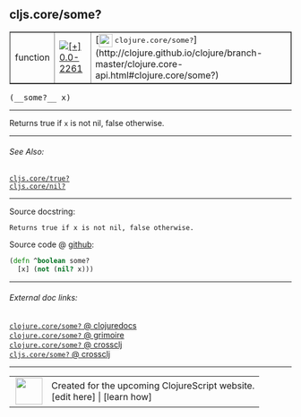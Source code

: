 ## cljs.core/some?



 <table border="1">
<tr>
<td>function</td>
<td><a href="https://github.com/cljsinfo/cljs-api-docs/tree/0.0-2261"><img valign="middle" alt="[+] 0.0-2261" title="Added in 0.0-2261" src="https://img.shields.io/badge/+-0.0--2261-lightgrey.svg"></a> </td>
<td>
[<img height="24px" valign="middle" src="http://i.imgur.com/1GjPKvB.png"> <samp>clojure.core/some?</samp>](http://clojure.github.io/clojure/branch-master/clojure.core-api.html#clojure.core/some?)
</td>
</tr>
</table>


 <samp>
(__some?__ x)<br>
</samp>

---

Returns true if `x` is not nil, false otherwise.



---


###### See Also:

[`cljs.core/true?`](../cljs.core/trueQMARK.md)<br>
[`cljs.core/nil?`](../cljs.core/nilQMARK.md)<br>

---


Source docstring:

```
Returns true if x is not nil, false otherwise.
```


Source code @ [github](https://github.com/clojure/clojurescript/blob/r2727/src/cljs/cljs/core.cljs#L100-L102):

```clj
(defn ^boolean some?
  [x] (not (nil? x)))
```

<!--
Repo - tag - source tree - lines:

 <pre>
clojurescript @ r2727
└── src
    └── cljs
        └── cljs
            └── <ins>[core.cljs:100-102](https://github.com/clojure/clojurescript/blob/r2727/src/cljs/cljs/core.cljs#L100-L102)</ins>
</pre>

-->

---



###### External doc links:

[`clojure.core/some?` @ clojuredocs](http://clojuredocs.org/clojure.core/some_q)<br>
[`clojure.core/some?` @ grimoire](http://conj.io/store/v1/org.clojure/clojure/1.7.0-beta3/clj/clojure.core/some%3F/)<br>
[`clojure.core/some?` @ crossclj](http://crossclj.info/fun/clojure.core/some%3F.html)<br>
[`cljs.core/some?` @ crossclj](http://crossclj.info/fun/cljs.core.cljs/some%3F.html)<br>

---

 <table>
<tr><td>
<img valign="middle" align="right" width="48px" src="http://i.imgur.com/Hi20huC.png">
</td><td>
Created for the upcoming ClojureScript website.<br>
[edit here] | [learn how]
</td></tr></table>

[edit here]:https://github.com/cljsinfo/cljs-api-docs/blob/master/cljsdoc/cljs.core/someQMARK.cljsdoc
[learn how]:https://github.com/cljsinfo/cljs-api-docs/wiki/cljsdoc-files

<!--

This information was too distracting to show to readers, but I'll leave it
commented here since it is helpful to:

- pretty-print the data used to generate this document
- and show how to retrieve that data



The API data for this symbol:

```clj
{:description "Returns true if `x` is not nil, false otherwise.",
 :return-type boolean,
 :ns "cljs.core",
 :name "some?",
 :signature ["[x]"],
 :history [["+" "0.0-2261"]],
 :type "function",
 :related ["cljs.core/true?" "cljs.core/nil?"],
 :full-name-encode "cljs.core/someQMARK",
 :source {:code "(defn ^boolean some?\n  [x] (not (nil? x)))",
          :title "Source code",
          :repo "clojurescript",
          :tag "r2727",
          :filename "src/cljs/cljs/core.cljs",
          :lines [100 102]},
 :full-name "cljs.core/some?",
 :clj-symbol "clojure.core/some?",
 :docstring "Returns true if x is not nil, false otherwise."}

```

Retrieve the API data for this symbol:

```clj
;; from Clojure REPL
(require '[clojure.edn :as edn])
(-> (slurp "https://raw.githubusercontent.com/cljsinfo/cljs-api-docs/catalog/cljs-api.edn")
    (edn/read-string)
    (get-in [:symbols "cljs.core/some?"]))
```

-->
